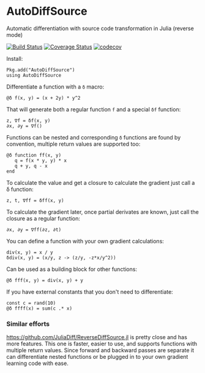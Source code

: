 # AutoDiffSource

Automatic differentiation with source code transformation in Julia (reverse mode)

[![Build Status](https://travis-ci.org/gaika/AutoDiffSource.jl.svg?branch=master)](https://travis-ci.org/gaika/AutoDiffSource.jl)
[![Coverage Status](https://coveralls.io/repos/github/gaika/AutoDiffSource.jl/badge.svg?branch=master)](https://coveralls.io/github/gaika/AutoDiffSource.jl?branch=master)
[![codecov](https://codecov.io/gh/gaika/AutoDiffSource.jl/branch/master/graph/badge.svg)](https://codecov.io/gh/gaika/AutoDiffSource.jl)

Install:
```
Pkg.add("AutoDiffSource")
using AutoDiffSource
```

Differentiate a function with a ```δ``` macro:
```
@δ f(x, y) = (x + 2y) * y^2
```

That will generate both a regular function ```f``` and a special ```δf``` function:
```
z, ∇f = δf(x, y)
∂x, ∂y = ∇f()
```

Functions can be nested and corresponding ```δ``` functions are found by convention, multiple return values are supported too:
```
@δ function ff(x, y)
   q = f(x * y, y) * x
   q + y, q - x
end
```

To calculate the value and get a closure to calculate the gradient just call a δ function:
```
z, t, ∇ff = δff(x, y)
```

To calculate the gradient later, once partial derivates are known, just call the closure as a regular function:
```
∂x, ∂y = ∇ff(∂z, ∂t)
```

You can define a function with your own gradient calculations:
```
div(x, y) = x / y
δdiv(x, y) = (x/y, z -> (z/y, -z*x/y^2))
```

Can be used as a building block for other functions:
```
@δ fff(x, y) = div(x, y) + y
```

If you have external constants that you don't need to differentiate:
```
const c = rand(10)
@δ ffff(x) = sum(c .* x)
```

### Similar efforts

https://github.com/JuliaDiff/ReverseDiffSource.jl is pretty close and has more features. This one is faster, easier to use, and supports functions with multiple return values. Since forward and backward passes are separate it can differentiate nested functions or be plugged in to your own gradient learning code with ease.
